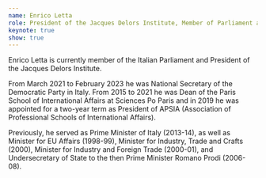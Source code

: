 ```yaml
---
name: Enrico Letta
role: President of the Jacques Delors Institute, Member of Parliament and former Prime Minister ofItaly
keynote: true
show: true
---
```


Enrico Letta is currently member of the Italian Parliament and President of the Jacques Delors Institute.

From March 2021 to February 2023 he was National Secretary of the Democratic Party in Italy. From 2015 to 2021 he was Dean of the Paris School of International Affairs at Sciences Po Paris and in 2019 he was appointed for a two-year term as President of APSIA (Association of Professional Schools of International Affairs).

Previously, he served as Prime Minister of Italy (2013-14), as well as Minister for EU Affairs (1998-99), Minister for Industry, Trade and Crafts (2000), Minister for Industry and Foreign Trade (2000-01), and Undersecretary of State to the then Prime Minister Romano Prodi (2006-08).
